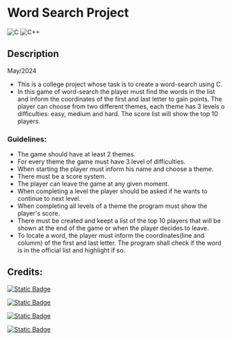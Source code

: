 # Word Search Project

![C](https://img.shields.io/badge/c-%2300599C.svg?style=for-the-badge&logo=c&logoColor=white)
![C++](https://img.shields.io/badge/c++-%2300599C.svg?style=for-the-badge&logo=c%2B%2B&logoColor=white)

## Description
May/2024

- This is a college project whose task is to create a word-search using C.
- In this game of word-search the player must find the words in the list and inform the coordinates of the first and last letter to gain points. The player can choose from two different themes, each theme has 3 levels o difficulties: easy, medium and hard. The score list will show the top 10 players.
  
### Guidelines:
- The game should have at least 2 themes.
- For every theme the game must have 3 level of difficulties.
- When starting the player must inform his name and choose a theme.
- There must be a score system.
- The player can leave the game at any given moment.
- When completing a level the player should be asked if he wants to continue to next level.
- When completing all levels of a theme the program must show the player's score.
- There must be created and keept a list of the top 10 players that will be shown at the end of the game or when the player decides to leave.
- To locate a word, the player must inform the coordinates(line and columm) of the first and last letter. The program shall check if the word is in the official list and highlight if so.

## Credits:
[![Static Badge](https://img.shields.io/badge/JoYoneyama-github?style=flat&logo=github&logoColor=white&label=github&labelColor=gray&color=blue&link=https%3A%2F%2Fgithub.com%2FJoYoneyama)](https://github.com/JoYoneyama)

[![Static Badge](https://img.shields.io/badge/Moscofian-github?style=flat&logo=github&logoColor=white&label=github&labelColor=gray&color=blue&link=https%3A%2F%2Fgithub.com%2FMoscofian)](https://github.com/Moscofian)

[![Static Badge](https://img.shields.io/badge/Yukiosz-github?style=flat&logo=github&logoColor=white&label=github&labelColor=gray&color=blue&link=https%3A%2F%2Fgithub.com%2Fyukiosz)](https://github.com/yukiosz)

[![Static Badge](https://img.shields.io/badge/RenanVKoashi-github?style=flat&logo=github&logoColor=white&label=github&labelColor=gray&color=blue&link=https%3A%2F%2Fgithub.com%2FRenanVKoashi)](https://github.com/RenanVKoashi)



